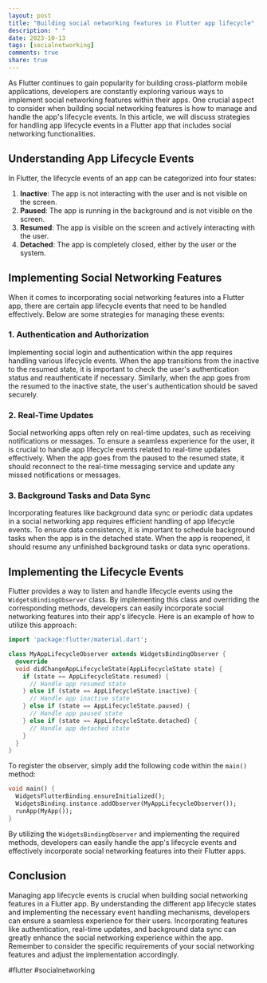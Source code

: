 ```yaml
---
layout: post
title: "Building social networking features in Flutter app lifecycle"
description: " "
date: 2023-10-13
tags: [socialnetworking]
comments: true
share: true
---
```


As Flutter continues to gain popularity for building cross-platform mobile applications, developers are constantly exploring various ways to implement social networking features within their apps. One crucial aspect to consider when building social networking features is how to manage and handle the app's lifecycle events. In this article, we will discuss strategies for handling app lifecycle events in a Flutter app that includes social networking functionalities.

## Understanding App Lifecycle Events

In Flutter, the lifecycle events of an app can be categorized into four states:

1. **Inactive**: The app is not interacting with the user and is not visible on the screen.
2. **Paused**: The app is running in the background and is not visible on the screen.
3. **Resumed**: The app is visible on the screen and actively interacting with the user.
4. **Detached**: The app is completely closed, either by the user or the system.

## Implementing Social Networking Features

When it comes to incorporating social networking features into a Flutter app, there are certain app lifecycle events that need to be handled effectively. Below are some strategies for managing these events:

### 1. Authentication and Authorization

Implementing social login and authentication within the app requires handling various lifecycle events. When the app transitions from the inactive to the resumed state, it is important to check the user's authentication status and reauthenticate if necessary. Similarly, when the app goes from the resumed to the inactive state, the user's authentication should be saved securely.

### 2. Real-Time Updates

Social networking apps often rely on real-time updates, such as receiving notifications or messages. To ensure a seamless experience for the user, it is crucial to handle app lifecycle events related to real-time updates effectively. When the app goes from the paused to the resumed state, it should reconnect to the real-time messaging service and update any missed notifications or messages.

### 3. Background Tasks and Data Sync

Incorporating features like background data sync or periodic data updates in a social networking app requires efficient handling of app lifecycle events. To ensure data consistency, it is important to schedule background tasks when the app is in the detached state. When the app is reopened, it should resume any unfinished background tasks or data sync operations.

## Implementing the Lifecycle Events

Flutter provides a way to listen and handle lifecycle events using the `WidgetsBindingObserver` class. By implementing this class and overriding the corresponding methods, developers can easily incorporate social networking features into their app's lifecycle. Here is an example of how to utilize this approach:

```dart
import 'package:flutter/material.dart';

class MyAppLifecycleObserver extends WidgetsBindingObserver {
  @override
  void didChangeAppLifecycleState(AppLifecycleState state) {
    if (state == AppLifecycleState.resumed) {
      // Handle app resumed state
    } else if (state == AppLifecycleState.inactive) {
      // Handle app inactive state
    } else if (state == AppLifecycleState.paused) {
      // Handle app paused state
    } else if (state == AppLifecycleState.detached) {
      // Handle app detached state
    }
  }
}
```

To register the observer, simply add the following code within the `main()` method:

```dart
void main() {
  WidgetsFlutterBinding.ensureInitialized();
  WidgetsBinding.instance.addObserver(MyAppLifecycleObserver());
  runApp(MyApp());
}
```

By utilizing the `WidgetsBindingObserver` and implementing the required methods, developers can easily handle the app's lifecycle events and effectively incorporate social networking features into their Flutter apps.

## Conclusion

Managing app lifecycle events is crucial when building social networking features in a Flutter app. By understanding the different app lifecycle states and implementing the necessary event handling mechanisms, developers can ensure a seamless experience for their users. Incorporating features like authentication, real-time updates, and background data sync can greatly enhance the social networking experience within the app. Remember to consider the specific requirements of your social networking features and adjust the implementation accordingly.

#flutter #socialnetworking
